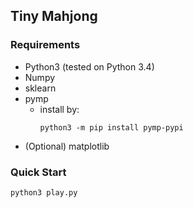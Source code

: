 ## Tiny Mahjong

### Requirements
* Python3 (tested on Python 3.4)
* Numpy
* sklearn
* pymp
  * install by:
    ```
    python3 -m pip install pymp-pypi
    ```
* (Optional) matplotlib

### Quick Start
```
python3 play.py
```
